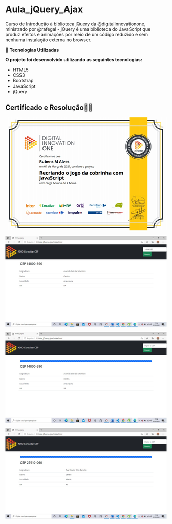 # Aula_jQuery_Ajax

Curso de Introdução à biblioteca jQuery da @digitalinnovationone, ministrado por @rafegal - jQuery é uma biblioteca do JavaScript que produz efeitos e animações por meio de um código reduzido e sem nenhuma instalação externa no browser.

🚀 **Tecnologias Utilizadas**

**O projeto foi desenvolvido utilizando as seguintes tecnologias:**

- HTML5
- CSS3
- Bootstrap
- JavaScript
- jQuery

## Certificado e Resolução👨‍💻


<p align="center">
    <img windth="470" src="https://github.com/Rubensrma/Aula_jQuery_Ajax/blob/master/Introdu%C3%A7%C3%A3o%20%C3%A0%20biblioteca%20jQuery.jpg">
</p>


<p align="center">
    <img windth="470" src="https://github.com/Rubensrma/Aula_jQuery_Ajax/blob/master/Resolu%C3%A7%C3%A3o1.jpeg">
</p>


<p align="center">
    <img windth="470" src="https://github.com/Rubensrma/Aula_jQuery_Ajax/blob/master/Resolu%C3%A7%C3%A3o2.jpeg">
</p>


<p align="center">
    <img windth="470" src="https://github.com/Rubensrma/Aula_jQuery_Ajax/blob/master/Resolu%C3%A7%C3%A3o3.jpeg">
</p>
